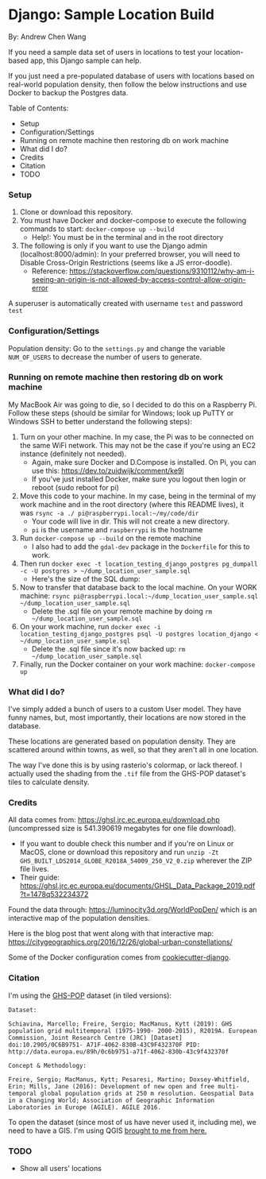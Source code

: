 # Django: Sample Location Build

By: Andrew Chen Wang

If you need a sample data set of users in locations to test your location-based app, this Django sample can help.

If you just need a pre-populated database of users with locations based on real-world population density, then follow the below instructions and use Docker to backup the Postgres data.

Table of Contents:
- Setup
- Configuration/Settings
- Running on remote machine then restoring db on work machine
- What did I do?
- Credits
- Citation
- TODO

### Setup

1. Clone or download this repository.
2. You must have Docker and docker-compose to execute the following commands to start: `docker-compose up --build`
    - Help!: You must be in the terminal and in the root directory
3. The following is only if you want to use the Django admin (localhost:8000/admin): In your preferred browser, you will need to Disable Cross-Origin Restrictions (seems like a JS error-doodle).
    - Reference: https://stackoverflow.com/questions/9310112/why-am-i-seeing-an-origin-is-not-allowed-by-access-control-allow-origin-error

A superuser is automatically created with username `test` and password `test`

### Configuration/Settings

Population density: Go to the `settings.py` and change the variable `NUM_OF_USERS` to decrease the number of users to generate.

### Running on remote machine then restoring db on work machine

My MacBook Air was going to die, so I decided to do this on a Raspberry Pi. Follow these steps (should be similar for Windows; look up PuTTY or Windows SSH to better understand the following steps):

1. Turn on your other machine. In my case, the Pi was to be connected on the same WiFi network. This may not be the case if you're using an EC2 instance (definitely not needed).
    - Again, make sure Docker and D.Compose is installed. On Pi, you can use this: https://dev.to/zuidwijk/comment/ke9l
    - If you've just installed Docker, make sure you logout then login or reboot (sudo reboot for pi)
2. Move this code to your machine. In my case, being in the terminal of my work machine and in the root directory (where this README lives), it was `rsync -a ./ pi@raspberrypi.local:~/my/code/dir` 
    - Your code will live in dir. This will not create a new directory.
    - `pi` is the username and `raspberrypi` is the hostname
3. Run `docker-compose up --build` on the remote machine
    - I also had to add the `gdal-dev` package in the `Dockerfile` for this to work.
4. Then run `docker exec -t location_testing_django_postgres pg_dumpall -c -U postgres > ~/dump_location_user_sample.sql`
    - Here's the size of the SQL dump:
5. Now to transfer that database back to the local machine. On your WORK machine: `rsync pi@raspberrypi.local:~/dump_location_user_sample.sql ~/dump_location_user_sample.sql`
    - Delete the .sql file on your remote machine by doing `rm ~/dump_location_user_sample.sql`
6. On your work machine, run `docker exec -i location_testing_django_postgres psql -U postgres location_django < ~/dump_location_user_sample.sql`
    - Delete the .sql file since it's now backed up: `rm ~/dump_location_user_sample.sql`
7. Finally, run the Docker container on your work machine: `docker-compose up`

### What did I do?

I've simply added a bunch of users to a custom User model. They have funny names, but, most importantly, their locations are now stored in the database.

These locations are generated based on population density. They are scattered around within towns, as well, so that they aren't all in one location.

The way I've done this is by using rasterio's colormap, or lack thereof. I actually used the shading from the `.tif` file from the GHS-POP dataset's tiles to calculate density.

### Credits

All data comes from: https://ghsl.jrc.ec.europa.eu/download.php (uncompressed size is 541.390619 megabytes for one file download). 
- If you want to double check this number and if you're on Linux or MacOS, clone or download this repository and run `unzip -Zt GHS_BUILT_LDS2014_GLOBE_R2018A_54009_250_V2_0.zip` wherever the ZIP file lives.
- Their guide: https://ghsl.jrc.ec.europa.eu/documents/GHSL_Data_Package_2019.pdf?t=1478q532234372

Found the data through: https://luminocity3d.org/WorldPopDen/ which is an interactive map of the population densities.

Here is the blog post that went along with that interactive map: https://citygeographics.org/2016/12/26/global-urban-constellations/

Some of the Docker configuration comes from [cookiecutter-django](https://github.com/pydanny/cookiecutter-django).

### Citation

I'm using the [GHS-POP](https://ghsl.jrc.ec.europa.eu/data.php?sl=3) dataset (in tiled versions):
```
Dataset:

Schiavina, Marcello; Freire, Sergio; MacManus, Kytt (2019): GHS population grid multitemporal (1975-1990- 2000-2015), R2019A. European Commission, Joint Research Centre (JRC) [Dataset] doi:10.2905/0C6B9751- A71F-4062-830B-43C9F432370F PID: http://data.europa.eu/89h/0c6b9751-a71f-4062-830b-43c9f432370f

Concept & Methodology:

Freire, Sergio; MacManus, Kytt; Pesaresi, Martino; Doxsey-Whitfield, Erin; Mills, Jane (2016): Development of new open and free multi-temporal global population grids at 250 m resolution. Geospatial Data in a Changing World; Association of Geographic Information Laboratories in Europe (AGILE). AGILE 2016.
```

To open the dataset (since most of us have never used it, including me), we need to have a GIS. I'm using QGIS [brought to me from here.](http://www.statsmapsnpix.com/2016/10/the-global-human-settlement-layer.html)

### TODO
- Show all users' locations

